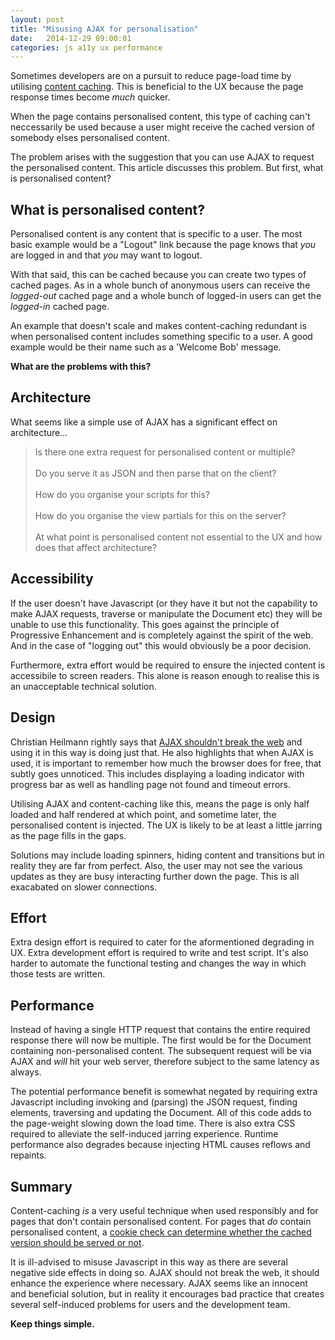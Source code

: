 ```yaml
---
layout: post
title: "Misusing AJAX for personalisation"
date:   2014-12-29 09:00:01
categories: js a11y ux performance
---
```


Sometimes developers are on a pursuit to reduce page-load time by utilising [content caching](https://developer.akamai.com/stuff/Caching/Content_Caching.html). This is beneficial to the UX because the page response times become *much* quicker.

When the page contains personalised content, this type of caching can't neccessarily be used because a user might receive the cached version of somebody elses personalised content.

The problem arises with the suggestion that you can use AJAX to request the personalised content. This article discusses this problem. But first, what is personalised content?

## What is personalised content?

Personalised content is any content that is specific to a user. The most basic example would be a "Logout" link because the page knows that *you* are logged in and that *you* may want to logout.

With that said, this can be cached because you can create two types of cached pages. As in a whole bunch of anonymous users can receive the *logged-out* cached page and a whole bunch of logged-in users can get the *logged-in* cached page.

An example that doesn't scale and makes content-caching redundant is when personalised content includes something specific to a user. A good example would be their name such as a 'Welcome Bob' message.

**What are the problems with this?**

## Architecture

What seems like a simple use of AJAX has a significant effect on architecture...

> Is there one extra request for personalised content or multiple?
> <br><br>Do you serve it as JSON and then parse that on the client?
> <br><br>How do you organise your scripts for this?
> <br><br>How do you organise the view partials for this on the server?
> <br><br>At what point is personalised content not essential to the UX and how does that affect architecture?

## Accessibility

If the user doesn't have Javascript (or they have it but not the capability to make AJAX requests, traverse or manipulate the Document etc) they will be unable to use this functionality. This goes against the principle of Progressive Enhancement and is completely against the spirit of the web. And in the case of "logging out" this would obviously be a poor decision.

Furthermore, extra effort would be required to ensure the injected content is accessibile to screen readers. This alone is reason enough to realise this is an unacceptable technical solution.

## Design

Christian Heilmann rightly says that [AJAX shouldn't break the web](http://www.smashingmagazine.com/2010/02/10/some-things-you-should-know-about-ajax/) and using it in this way is doing just that. He also highlights that when AJAX is used, it is important to remember how much the browser does for free, that subtly goes unnoticed. This includes displaying a loading indicator with progress bar as well as handling page not found and timeout errors.

Utilising AJAX and content-caching like this, means the page is only half loaded and half rendered at which point, and sometime later, the personalised content is injected. The UX is likely to be at least a little jarring as the page fills in the gaps.

Solutions may include loading spinners, hiding content and transitions but in reality they are far from perfect. Also, the user may not see the various updates as they are busy interacting further down the page. This is all exacabated on slower connections.

## Effort

Extra design effort is required to cater for the aformentioned degrading in UX. Extra development effort is required to write and test script. It's also harder to automate the functional testing and changes the way in which those tests are written.

## Performance

Instead of having a single HTTP request that contains the entire required response there will now be multiple. The first would be for the Document containing non-personalised content. The subsequent request will be via AJAX and *will* hit your web server, therefore subject to the same latency as always.

The potential performance benefit is somewhat negated by requiring extra Javascript including invoking and (parsing) the JSON request, finding elements, traversing and updating the Document. All of this code adds to the page-weight slowing down the load time. There is also extra CSS required to alleviate the self-induced jarring experience. Runtime performance also degrades because injecting HTML causes reflows and repaints.

## Summary

Content-caching *is* a very useful technique when used responsibly and for pages that don't contain personalised content. For pages that *do* contain personalised content, a [cookie check can determine whether the cached version should be served or not](https://blogs.akamai.com/2014/05/and-you-thought-your-page-could-not-be-cached.html).

It is ill-advised to misuse Javascript in this way as there are several negative side effects in doing so. AJAX should not break the web, it should enhance the experience where necessary. AJAX seems like an innocent and beneficial solution, but in reality it encourages bad practice that creates several self-induced problems for users and the development team.

**Keep things simple.**

<!--

## Todo:

* https://remysharp.com/2012/04/25/mobile-battery-performance
* http://itamarst.org/writings/dynamiccaching.html
* cache invalidated means it goes to server anyway

## Comment from blog covers it off:

> I think this would be a useful technique in only special situations. It does accomplish what you want but will require multiple downloads and will make a portion of your page unaccessible to those who have disabled JS (from what I have heard that is 10% of the intenet population).

> Plus I am dubious of the savings. The reason for the caching to not have a web brower contact the website. It can just retrieve the content from cache. But if it is having to retrieve a portion of the content anyway you still have to make a HTTP request. Might as well make that response a bit bigger and get rid of the multiple requests and more complex code.

> Sounds to me like this is going a little overboard on caching. Some pages are just not designed for caching. If that is the case then implement your application to use the “If-Modified-Since” header. That way the user can make their request but get back a small response in most cases.

> I think this is premature optimization.

-->